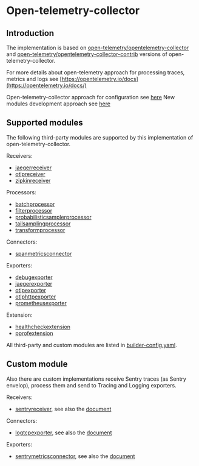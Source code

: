 # Open-telemetry-collector

## Introduction

The implementation is based on
[open-telemetry/opentelemetry-collector](https://github.com/open-telemetry/opentelemetry-collector)
and
[open-telemetry/opentelemetry-collector-contrib](https://github.com/open-telemetry/opentelemetry-collector-contrib)
versions of open-telemetry-collector.

For more details about open-telemetry approach for processing traces, metrics and logs see
[https://opentelemetry.io/docs](https://opentelemetry.io/docs/)

Open-telemetry-collector approach for configuration see
[here](https://opentelemetry.io/docs/collector/configuration/)
New modules development approach see
[here](https://opentelemetry.io/docs/collector/building/)

## Supported modules

The following third-party modules are supported by this implementation of open-telemetry-collector.

Receivers:

* [jaegerreceiver](https://github.com/open-telemetry/opentelemetry-collector-contrib/blob/main/receiver/jaegerreceiver/README.md)
* [otlpreceiver](https://github.com/open-telemetry/opentelemetry-collector/blob/main/receiver/otlpreceiver/README.md)
* [zipkinreceiver](https://github.com/open-telemetry/opentelemetry-collector-contrib/tree/main/receiver/zipkinreceiver)

Processors:

* [batchprocessor](https://github.com/open-telemetry/opentelemetry-collector-contrib/blob/main/extension/pprofextension/README.md)
* [filterprocessor](https://github.com/open-telemetry/opentelemetry-collector-contrib/blob/main/processor/filterprocessor/README.md)
* [probabilisticsamplerprocessor](https://github.com/open-telemetry/opentelemetry-collector-contrib/blob/main/processor/probabilisticsamplerprocessor/README.md)
* [tailsamplingprocessor](https://github.com/open-telemetry/opentelemetry-collector-contrib/blob/main/processor/tailsamplingprocessor/README.md)
* [transformprocessor](https://github.com/open-telemetry/opentelemetry-collector-contrib/blob/main/processor/transformprocessor/README.md)

Connectors:

* [spanmetricsconnector](https://github.com/open-telemetry/opentelemetry-collector-contrib/blob/main/connector/spanmetricsconnector/README.md)

Exporters:

* [debugexporter](https://github.com/open-telemetry/opentelemetry-collector/blob/main/exporter/debugexporter/README.md)
* [jaegerexporter](https://github.com/open-telemetry/opentelemetry-collector-contrib/tree/v0.85.0/exporter/jaegerexporter)
* [otlpexporter](https://github.com/open-telemetry/opentelemetry-collector/blob/main/exporter/otlpexporter/README.md)
* [otlphttpexporter](https://github.com/open-telemetry/opentelemetry-collector/blob/main/exporter/otlphttpexporter/README.md)
* [prometheusexporter](https://github.com/open-telemetry/opentelemetry-collector-contrib/blob/main/exporter/prometheusexporter/README.md)

Extension:

* [healthcheckextension](https://github.com/open-telemetry/opentelemetry-collector-contrib/blob/main/extension/healthcheckextension/README.md)
* [pprofextension](https://github.com/open-telemetry/opentelemetry-collector-contrib/blob/main/extension/pprofextension/README.md)

All third-party and custom modules are listed in [builder-config.yaml](builder-config.yaml).

## Custom module

Also there are custom implementations receive Sentry traces (as Sentry envelop), process them and send
to Tracing and Logging exporters.

Receivers:

* [sentryreceiver](receiver/sentryreceiver), see also the [document](docs/sentry-receiver.md#sentry-envelope-mapping-to-jaeger-traces)

Connectors:

* [logtcpexporter](exporter/logtcpexporter), see also the [document](docs/sentry-receiver.md#sentry-envelope-to-logs-records-graylog-mapping)

Exporters:

* [sentrymetricsconnector](connector/sentrymetricsconnector), see also the [document](docs/sentry-receiver.md#sentry-envelope-to-metrics)
